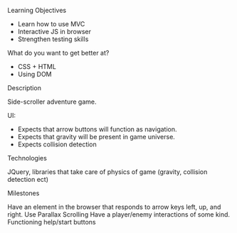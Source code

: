 Learning Objectives

- Learn how to use MVC
- Interactive JS in browser
- Strengthen testing skills

What do you want to get better at?
- CSS + HTML
- Using DOM

Description

Side-scroller adventure game.

UI:
- Expects that arrow buttons will function as navigation.
- Expects that gravity will be present in game universe.
- Expects collision detection

Technologies

JQuery, libraries that take care of physics of game (gravity, collision detection ect)

Milestones

Have an element in the browser that responds to arrow keys left, up, and right.
Use Parallax Scrolling
Have a player/enemy interactions of some kind.
Functioning help/start buttons

